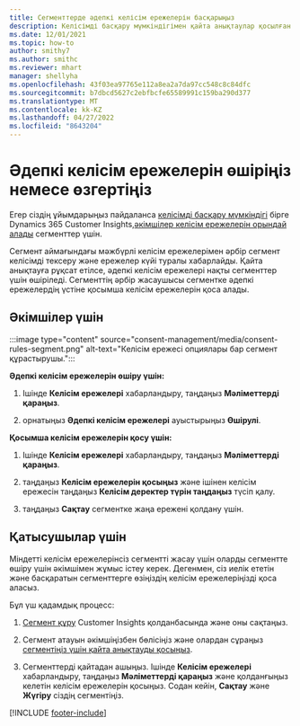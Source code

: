 ```yaml
---
title: Сегменттерде әдепкі келісім ережелерін басқарыңыз
description: Келісімді басқару мүмкіндігімен қайта анықтаулар қосылған болса, әдепкі келісім ережелерін өшіруге немесе өзгертуге болады.
ms.date: 12/01/2021
ms.topic: how-to
author: smithy7
ms.author: smithc
ms.reviewer: mhart
manager: shellyha
ms.openlocfilehash: 43f03ea97765e112a8ea2a7da97cc548c8c84dfc
ms.sourcegitcommit: b7dbcd5627c2ebfbcfe65589991c159ba290d377
ms.translationtype: MT
ms.contentlocale: kk-KZ
ms.lasthandoff: 04/27/2022
ms.locfileid: "8643204"
---
```

# <a name="disable-or-change-default-consent-rules"></a>Әдепкі келісім ережелерін өшіріңіз немесе өзгертіңіз

Егер сіздің ұйымдарыңыз пайдаланса [келісімді басқару мүмкіндігі](consent-management/overview.md) бірге Dynamics 365 Customer Insights,[әкімшілер келісім ережелерін орындай алады](activate-consent.md) сегменттер үшін. 

Сегмент аймағындағы мәжбүрлі келісім ережелерімен әрбір сегмент келісімді тексеру және ережелер күйі туралы хабарлайды. Қайта анықтауға рұқсат етілсе, әдепкі келісім ережелері нақты сегменттер үшін өшіріледі. Сегменттің әрбір жасаушысы сегментке әдепкі ережелердің үстіне қосымша келісім ережелерін қоса алады. 

## <a name="for-administrators"></a>Әкімшілер үшін

:::image type="content" source="consent-management/media/consent-rules-segment.png" alt-text="Келісім ережесі опциялары бар сегмент құрастырушы.":::

**Әдепкі келісім ережелерін өшіру үшін:**

1. Ішінде **Келісім ережелері** хабарландыру, таңдаңыз **Мәліметтерді қараңыз**. 

1. орнатыңыз **Әдепкі келісім ережелері** ауыстырыңыз **Өшірулі**.

**Қосымша келісім ережелерін қосу үшін:**

1. Ішінде **Келісім ережелері** хабарландыру, таңдаңыз **Мәліметтерді қараңыз**. 

1. таңдаңыз **Келісім ережелерін қосыңыз** және ішінен келісім ережесін таңдаңыз **Келісім деректер түрін таңдаңыз** түсіп қалу.

1. таңдаңыз **Сақтау** сегментке жаңа ережені қолдану үшін.

## <a name="for-contributors"></a>Қатысушылар үшін

Міндетті келісім ережелерінсіз сегментті жасау үшін оларды сегментте өшіру үшін әкімшімен жұмыс істеу керек. Дегенмен, сіз иелік ететін және басқаратын сегменттерге өзіңіздің келісім ережелеріңізді қоса аласыз.

Бұл үш қадамдық процесс: 
1. [Сегмент құру](segments.md) Customer Insights қолданбасында және оны сақтаңыз. 

1. Сегмент атауын әкімшіңізбен бөлісіңіз және олардан сұраңыз [сегментіңіз үшін қайта анықтауды қосыңыз](activate-consent.md). 

1. Сегменттерді қайтадан ашыңыз. Ішінде **Келісім ережелері** хабарландыру, таңдаңыз **Мәліметтерді қараңыз** және қолданғыңыз келетін келісім ережелерін қосыңыз. Содан кейін, **Сақтау** және **Жүгіру** сіздің сегментіңіз.



[!INCLUDE [footer-include](includes/footer-banner.md)] 
